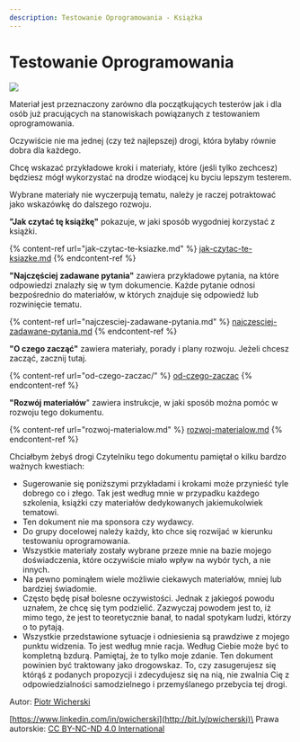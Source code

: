 ```yaml
---
description: Testowanie Oprogramowania - Książka
---
```


# Testowanie Oprogramowania

![](.gitbook/assets/rozwoj.png)

Materiał jest przeznaczony zarówno dla początkujących testerów jak i dla osób już pracujących na stanowiskach powiązanych z testowaniem oprogramowania.

Oczywiście nie ma jednej (czy też najlepszej) drogi, która byłaby równie dobra dla każdego.



Chcę wskazać przykładowe kroki i materiały, które (jeśli tylko zechcesz) będziesz mógł wykorzystać na drodze wiodącej ku byciu lepszym testerem.

Wybrane materiały nie wyczerpują tematu, należy je raczej potraktować jako wskazówkę do dalszego rozwoju.

**"Jak czytać tę książkę"** pokazuje, w jaki sposób wygodniej korzystać z książki.

{% content-ref url="jak-czytac-te-ksiazke.md" %}
[jak-czytac-te-ksiazke.md](jak-czytac-te-ksiazke.md)
{% endcontent-ref %}

**"Najczęściej zadawane pytania"** zawiera przykładowe pytania, na które odpowiedzi znalazły się w tym dokumencie. Każde pytanie odnosi bezpośrednio do materiałów, w których znajduje się odpowiedź lub rozwinięcie tematu.

{% content-ref url="najczesciej-zadawane-pytania.md" %}
[najczesciej-zadawane-pytania.md](najczesciej-zadawane-pytania.md)
{% endcontent-ref %}

**"O czego zacząć"** zawiera materiały, porady i plany rozwoju. Jeżeli chcesz zacząć, zacznij tutaj.

{% content-ref url="od-czego-zaczac/" %}
[od-czego-zaczac](od-czego-zaczac/)
{% endcontent-ref %}

**"Rozwój materiałów**" zawiera instrukcje, w jaki sposób można pomóc w rozwoju tego dokumentu.

{% content-ref url="rozwoj-materialow.md" %}
[rozwoj-materialow.md](rozwoj-materialow.md)
{% endcontent-ref %}

Chciałbym żebyś drogi Czytelniku tego dokumentu pamiętał o kilku bardzo ważnych kwestiach:

* Sugerowanie się poniższymi przykładami i krokami może przynieść tyle dobrego co i złego. Tak jest według mnie w przypadku każdego szkolenia, książki czy materiałów dedykowanych jakiemukolwiek tematowi.
* Ten dokument nie ma sponsora czy wydawcy.
* Do grupy docelowej należy każdy, kto chce się rozwijać w kierunku testowaniu oprogramowania.
* Wszystkie materiały zostały wybrane przeze mnie na bazie mojego doświadczenia, które oczywiście miało wpływ na wybór tych, a nie innych.
* Na pewno pominąłem wiele możliwie ciekawych materiałów, mniej lub bardziej świadomie.
* Często będę pisał bolesne oczywistości. Jednak z jakiegoś powodu uznałem, że chcę się tym podzielić. Zazwyczaj powodem jest to, iż mimo tego, że jest to teoretycznie banał, to nadal spotykam ludzi, którzy o to pytają.
* Wszystkie przedstawione sytuacje i odniesienia są prawdziwe z mojego punktu widzenia. To jest według mnie racja. Według Ciebie może być to kompletną bzdurą. Pamiętaj, że to tylko moje zdanie. Ten dokument powinien być traktowany jako drogowskaz. To, czy zasugerujesz się którąś z podanych propozycji i zdecydujesz się na nią, nie zwalnia Cię z odpowiedzialności samodzielnego i przemyślanego przebycia tej drogi.

Autor: [Piotr Wicherski](http://bit.ly/pwicherski)

[https://www.linkedin.com/in/pwicherski](http://bit.ly/pwicherski)\
Prawa autorskie: [CC BY-NC-ND 4.0 International](https://creativecommons.org/licenses/by-nc-nd/4.0/)
